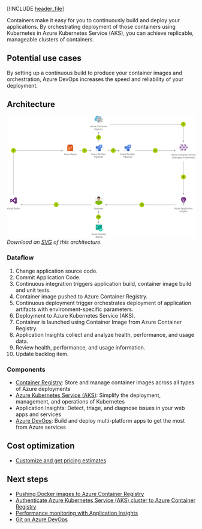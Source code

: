 [!INCLUDE [header_file](../../../includes/sol-idea-header.md)]

Containers make it easy for you to continuously build and deploy your applications. By orchestrating deployment of those containers using Kubernetes in Azure Kubernetes Service (AKS), you can achieve replicable, manageable clusters of containers.

## Potential use cases

By setting up a continuous build to produce your container images and orchestration, Azure DevOps increases the speed and reliability of your deployment.

## Architecture

![Architecture diagram](../media/cicd-for-containers.png)
*Download an [SVG](../media/cicd-for-containers.svg) of this architecture.*

### Dataflow

1. Change application source code.
1. Commit Application Code.
1. Continuous integration triggers application build, container image build and unit tests.
1. Container image pushed to Azure Container Registry.
1. Continuous deployment trigger orchestrates deployment of application artifacts with environment-specific parameters.
1. Deployment to Azure Kubernetes Service (AKS).
1. Container is launched using Container Image from Azure Container Registry.
1. Application Insights collect and analyze health, performance, and usage data.
1. Review health, performance, and usage information.
1. Update backlog item.

### Components

* [Container Registry](https://azure.microsoft.com/services/container-registry): Store and manage container images across all types of Azure deployments
* [Azure Kubernetes Service (AKS)](https://azure.microsoft.com/services/kubernetes-service): Simplify the deployment, management, and operations of Kubernetes
* Application Insights: Detect, triage, and diagnose issues in your web apps and services
* [Azure DevOps](https://azure.microsoft.com/services/devops): Build and deploy multi-platform apps to get the most from Azure services

## Cost optimization

* [Customize and get pricing estimates](https://azure.com/e/91c84e39f4df46afaf6c6c433b2c7d78)

## Next steps

* [Pushing Docker images to Azure Container Registry](/azure/container-registry/container-registry-get-started-docker-cli)
* [Authenticate Azure Kubernetes Service (AKS) cluster to Azure Container Registry](/azure/container-registry/container-registry-auth-aks)
* [Performance monitoring with Application Insights](/azure/application-insights/app-insights-detect-triage-diagnose)
* [Git on Azure DevOps](/azure/devops/repos/git/gitquickstart)
